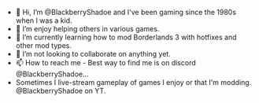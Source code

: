 - 👋 Hi, I’m @BlackberryShadoe and I've been gaming since the 1980s when I was a kid.
- 👀 I’m enjoy helping others in various games.
- 🌱 I’m currently learning how to mod Borderlands 3 with hotfixes and other mod types.
- 💞️ I’m not looking to collaborate on anything yet.
- 📫 How to reach me - Best way to find me is on discord @BlackberryShadoe...
- Sometimes I live-stream gameplay of games I enjoy or that I'm modding. @BlackberryShadoe on YT.

<!---
BlackberryShadoe/BlackberryShadoe is a ✨ special ✨ repository because its `README.md` (this file) appears on your GitHub profile.
You can click the Preview link to take a look at your changes.
--->

